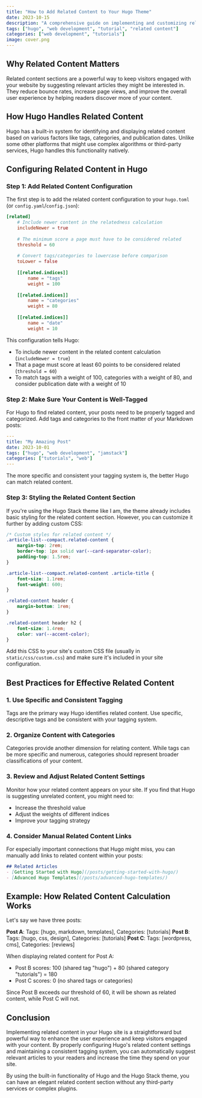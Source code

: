 ```yaml
---
title: "How to Add Related Content to Your Hugo Theme"
date: 2023-10-15
description: "A comprehensive guide on implementing and customizing related content in Hugo websites"
tags: ["hugo", "web development", "tutorial", "related content"]
categories: ["web development", "tutorials"]
image: cover.png
---
```


## Why Related Content Matters

Related content sections are a powerful way to keep visitors engaged with your website by suggesting relevant articles they might be interested in. They reduce bounce rates, increase page views, and improve the overall user experience by helping readers discover more of your content.

## How Hugo Handles Related Content

Hugo has a built-in system for identifying and displaying related content based on various factors like tags, categories, and publication dates. Unlike some other platforms that might use complex algorithms or third-party services, Hugo handles this functionality natively.

## Configuring Related Content in Hugo

### Step 1: Add Related Content Configuration

The first step is to add the related content configuration to your `hugo.toml` (or `config.yaml`/`config.json`):

```toml
[related]
    # Include newer content in the relatedness calculation
    includeNewer = true
    
    # The minimum score a page must have to be considered related
    threshold = 60
    
    # Convert tags/categories to lowercase before comparison
    toLower = false
    
    [[related.indices]]
        name = "tags"
        weight = 100
    
    [[related.indices]]
        name = "categories"
        weight = 80
    
    [[related.indices]]
        name = "date"
        weight = 10
```

This configuration tells Hugo:
- To include newer content in the related content calculation (`includeNewer = true`)
- That a page must score at least 60 points to be considered related (`threshold = 60`)
- To match tags with a weight of 100, categories with a weight of 80, and consider publication date with a weight of 10

### Step 2: Make Sure Your Content is Well-Tagged

For Hugo to find related content, your posts need to be properly tagged and categorized. Add tags and categories to the front matter of your Markdown posts:

```yaml
---
title: "My Amazing Post"
date: 2023-10-01
tags: ["hugo", "web development", "jamstack"]
categories: ["tutorials", "web"]
---
```

The more specific and consistent your tagging system is, the better Hugo can match related content.

### Step 3: Styling the Related Content Section

If you're using the Hugo Stack theme like I am, the theme already includes basic styling for the related content section. However, you can customize it further by adding custom CSS:

```css
/* Custom styles for related content */
.article-list--compact.related-content {
    margin-top: 2rem;
    border-top: 1px solid var(--card-separator-color);
    padding-top: 1.5rem;
}

.article-list--compact.related-content .article-title {
    font-size: 1.1rem;
    font-weight: 600;
}

.related-content header {
    margin-bottom: 1rem;
}

.related-content header h2 {
    font-size: 1.4rem;
    color: var(--accent-color);
}
```

Add this CSS to your site's custom CSS file (usually in `static/css/custom.css`) and make sure it's included in your site configuration.

## Best Practices for Effective Related Content

### 1. Use Specific and Consistent Tagging

Tags are the primary way Hugo identifies related content. Use specific, descriptive tags and be consistent with your tagging system.

### 2. Organize Content with Categories

Categories provide another dimension for relating content. While tags can be more specific and numerous, categories should represent broader classifications of your content.

### 3. Review and Adjust Related Content Settings

Monitor how your related content appears on your site. If you find that Hugo is suggesting unrelated content, you might need to:
- Increase the threshold value
- Adjust the weights of different indices
- Improve your tagging strategy

### 4. Consider Manual Related Content Links

For especially important connections that Hugo might miss, you can manually add links to related content within your posts:

```markdown
## Related Articles
- [Getting Started with Hugo](/posts/getting-started-with-hugo/)
- [Advanced Hugo Templates](/posts/advanced-hugo-templates/)
```

## Example: How Related Content Calculation Works

Let's say we have three posts:

**Post A**: Tags: [hugo, markdown, templates], Categories: [tutorials]
**Post B**: Tags: [hugo, css, design], Categories: [tutorials]
**Post C**: Tags: [wordpress, cms], Categories: [reviews]

When displaying related content for Post A:
- Post B scores: 100 (shared tag "hugo") + 80 (shared category "tutorials") = 180
- Post C scores: 0 (no shared tags or categories)

Since Post B exceeds our threshold of 60, it will be shown as related content, while Post C will not.

## Conclusion

Implementing related content in your Hugo site is a straightforward but powerful way to enhance the user experience and keep visitors engaged with your content. By properly configuring Hugo's related content settings and maintaining a consistent tagging system, you can automatically suggest relevant articles to your readers and increase the time they spend on your site.

By using the built-in functionality of Hugo and the Hugo Stack theme, you can have an elegant related content section without any third-party services or complex plugins.
